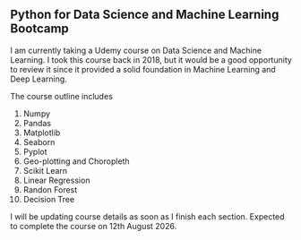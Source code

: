 ## Python for Data Science and Machine Learning Bootcamp
I am currently taking a Udemy course on Data Science and Machine Learning. I took this course back in 2018, but it would be a good opportunity to review it since it provided a solid foundation in Machine Learning and Deep Learning.

The course outline includes
1. Numpy
2. Pandas
3. Matplotlib
4. Seaborn
5. Pyplot
6. Geo-plotting and Choropleth
7. Scikit Learn
8. Linear Regression
9. Randon Forest
10. Decision Tree


I will be updating course details as soon as I finish each section. Expected to complete the course on 12th August 2026.
